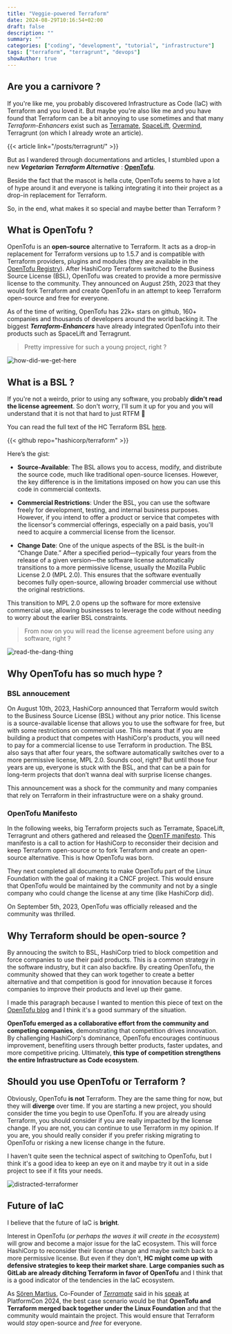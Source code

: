 ```yaml
---
title: "Veggie-powered Terraform"
date: 2024-08-29T10:16:54+02:00
draft: false
description: ""
summary: ""
categories: ["coding", "development", "tutorial", "infrastructure"]
tags: ["terraform", "terragrunt", "devops"]
showAuthor: true
---
```


<!-- markdownlint-disable MD026 -->

## Are you a carnivore ?

If you're like me, you probably discovered Infrastructure as Code (IaC) with Terraform and you loved it. But maybe you're also like me and you have found that Terraform can be a bit annoying to use sometimes and that many _Terraform-Enhancers_ exist such as [Terramate](https://terramate.io/), [SpaceLift](https://spacelift.io/), [Overmind](https://overmind.tech/), Terragrunt (on which I already wrote an article).

{{< article link="/posts/terragrunt/" >}}

But as I wandered through documentations and articles, I stumbled upon a new _**Vegetarian Terraform Alternative**_ : [**OpenTofu**](https://opentofu.org/).

Beside the fact that the mascot is hella cute, OpenTofu seems to have a lot of hype around it and everyone is talking integrating it into their project as a drop-in replacement for Terraform.

So, in the end, what makes it so special and maybe better than Terraform ?

## What is OpenTofu ?

OpenTofu is an **open-source** alternative to Terraform. It acts as a drop-in replacement for Terraform versions up to 1.5.7 and is compatible with Terraform providers, plugins and modules (they are available in the [OpenTofu Registry](https://opentofu.org/registry/)).
After HashiCorp Terraform switched to the Business Source License (BSL), OpenTofu was created to provide a more permissive license to the community.
They announced on August 25th, 2023 that they would fork Terraform and create OpenTofu in an attempt to keep Terraform open-source and free for everyone.

As of the time of writing, OpenTofu has 22k+ stars on github, 160+ companies and thousands of developers around the world backing it. The biggest _**Terraform-Enhancers**_ have already integrated OpenTofu into their products such as SpaceLift and Terragrunt.

> Pretty impressive for such a young project, right ?

![how-did-we-get-here](img/how-did-we-get-here.png)

## What is a BSL ?

If you're not a weirdo, prior to using any software, you probably **didn't read the license agreement**. So don't worry, I'll sum it up for you and you will understand that it is not that hard to just RTFM 🤡

You can read the full text of the HC Terraform BSL [here](https://github.com/hashicorp/terraform/blob/main/LICENSE).

{{< github repo="hashicorp/terraform" >}}

Here’s the gist:

- **Source-Available**: The BSL allows you to access, modify, and distribute the source code, much like traditional open-source licenses. However, the key difference is in the limitations imposed on how you can use this code in commercial contexts.

- **Commercial Restrictions**: Under the BSL, you can use the software freely for development, testing, and internal business purposes. However, if you intend to offer a product or service that competes with the licensor's commercial offerings, especially on a paid basis, you'll need to acquire a commercial license from the licensor.

- **Change Date**: One of the unique aspects of the BSL is the built-in “Change Date.” After a specified period—typically four years from the release of a given version—the software license automatically transitions to a more permissive license, usually the Mozilla Public License 2.0 (MPL 2.0). This ensures that the software eventually becomes fully open-source, allowing broader commercial use without the original restrictions.

This transition to MPL 2.0 opens up the software for more extensive commercial use, allowing businesses to leverage the code without needing to worry about the earlier BSL constraints.

> From now on you will read the license agreement before using any software, right ?

![read-the-dang-thing](img/read-the-license.png)

## Why OpenTofu has so much hype ?

### BSL annoucement

On August 10th, 2023, HashiCorp announced that Terraform would switch to the Business Source License (BSL) without any prior notice. This license is a source-available license that allows you to use the software for free, but with some restrictions on commercial use. This means that if you are building a product that competes with HashiCorp's products, you will need to pay for a commercial license to use Terraform in production.
The BSL also says that after four years, the software automatically switches over to a more permissive license, MPL 2.0. Sounds cool, right? But until those four years are up, everyone is stuck with the BSL, and that can be a pain for long-term projects that don’t wanna deal with surprise license changes.

This announcement was a shock for the community and many companies that rely on Terraform in their infrastructure were on a shaky ground.

### OpenTofu Manifesto

In the following weeks, big Terraform projects such as Terramate, SpaceLift, Terragrunt and others gathered and released the [OpenTF manifesto](https://opentofu.org/manifesto/). This manifesto is a call to action for HashiCorp to reconsider their decision and keep Terraform open-source or to fork Terraform and create an open-source alternative. This is how OpenTofu was born.

They next completed all documents to make OpenTofu part of the Linux Foundation with the goal of making it a CNCF project. This would ensure that OpenTofu would be maintained by the community and not by a single company who could change the license at any time (like HashiCorp did).

On September 5th, 2023, OpenTofu was officially released and the community was thrilled.

## Why Terraform should be open-source ?

By annoucing the switch to BSL, HashiCorp tried to block competition and force companies to use their paid products. This is a common strategy in the software industry, but it can also backfire. By creating OpenTofu, the community showed that they can work together to create a better alternative and that competition is good for innovation because it forces companies to improve their products and level up their game.

I made this paragraph because I wanted to mention this piece of text on the [OpenTofu blog](https://opentofu.org/blog/why-should-i-care-about-opentofu/#competition-is-good) and I think it's a good summary of the situation.

**OpenTofu emerged as a collaborative effort from the community and competing companies**, demonstrating that competition drives innovation. By challenging HashiCorp's dominance, OpenTofu encourages continuous improvement, benefiting users through better products, faster updates, and more competitive pricing. Ultimately, **this type of competition strengthens the entire Infrastructure as Code ecosystem**.

## Should you use OpenTofu or Terraform ?

Obviously, OpenTofu **is not** Terraform. They are the same thing for now, but they will **diverge** over time. If you are starting a new project, you should consider the time you begin to use OpenTofu. If you are already using Terraform, you should consider if you are really impacted by the license change. If you are not, you can continue to use Terraform in my opinion. If you are, you should really consider if you prefer risking migrating to OpenTofu or risking a new license change in the future.

I haven't quite seen the technical aspect of switching to OpenTofu, but I think it's a good idea to keep an eye on it and maybe try it out in a side project to see if it fits your needs.

![distracted-terraformer](img/distracted-terraformer.png)

## Future of IaC

I believe that the future of IaC is **bright**.

Interest in OpenTofu (_or perhaps the waves it will create in the ecosystem_) will grow and become a major issue for the IaC ecosystem. This will force HashiCorp to reconsider their license change and maybe switch back to a more permissive license. But even if they don't, **HC might come up with defensive strategies to keep their market share**.
**Large companies such as GitLab are already ditching Terraform in favor of OpenTofu** and I think that is a good indicator of the tendencies in the IaC ecosystem.

As [Sören Martius](https://x.com/sorenmartius), Co-Founder of [_Terramate_](https://terramate.io/) said in his [speak](https://youtu.be/Lb_ITAuHa28) at PlatformCon 2024, the best case scenario would be that **OpenTofu and Terraform merged back together under the Linux Foundation** and that the community would maintain the project. This would ensure that Terraform would _stay_ open-source and _free_ for everyone.
